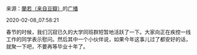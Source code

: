 来源：[蘭若（来自豆瓣）](https://www.douban.com/people/aranya1017/)的[广播](https://www.douban.com/people/aranya1017/status/2797511179/)


2020-02-08_07:58:21


春节的时候，我们沉寂已久的大学同班群短暂地活跃了一下。大家向正在疾控一线工作的同学表示慰问。然后其中一个小伙伴说，如果今年这事儿过了都安好的话，就聚一下吧，不要再等毕业十年了。
